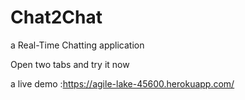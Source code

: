 # Chat2Chat
a Real-Time Chatting application


 Open two tabs and try it now 
 
 
a live demo :https://agile-lake-45600.herokuapp.com/ 

